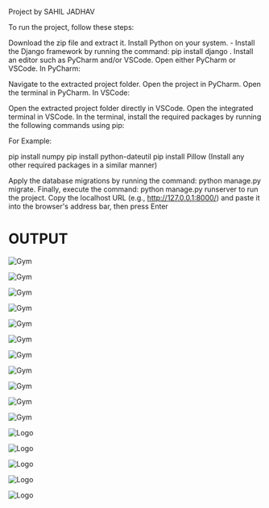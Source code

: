 Project by SAHIL JADHAV


To run the project, follow these steps:

Download the zip file and extract it.
Install Python on your system. -
Install the Django framework by running the command: pip install django .
Install an editor such as PyCharm and/or VSCode.
Open either PyCharm or VSCode.
In PyCharm:

Navigate to the extracted project folder.
Open the project in PyCharm.
Open the terminal in PyCharm.
In VSCode:

Open the extracted project folder directly in VSCode.
Open the integrated terminal in VSCode.
In the terminal, install the required packages by running the following commands using pip:

For Example:

pip install numpy
pip install python-dateutil
pip install Pillow
(Install any other required packages in a similar manner)

Apply the database migrations by running the command: python manage.py migrate.
Finally, execute the command: python manage.py runserver to run the project.
Copy the localhost URL (e.g., http://127.0.0.1:8000/) and paste it into the browser's address bar, then press Enter

# OUTPUT

![Gym](assets/1.png)

![Gym](assets/2.png)

![Gym](assets/3.png)

![Gym](assets/4.png)

![Gym](assets/5.png)

![Gym](assets/6.png)

![Gym](assets/7.png)

![Gym](assets/8.png)

![Gym](assets/9.png)

![Gym](assets/10.png)

![Gym](assets/11.png)

![Logo](assets/12.png)

![Logo](assets/13.png)

![Logo](assets/14.png)

![Logo](assets/15.png)

![Logo](assets/16.png)
